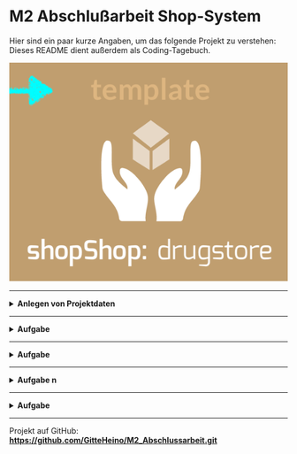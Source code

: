 # M2 Abschlußarbeit Shop-System

Hier sind ein paar kurze Angaben, um das folgende Projekt zu verstehen:
Dieses README dient außerdem als Coding-Tagebuch.


![image: EverybodysShop](everybodysShop.png)


---

<details>
<summary> <b> Anlegen von Projektdaten  </b></summary>

20230612 21:34
- erstelle Projekt
- erstelle Packages und Klassen
- speichere das Projekt auf GitHub, um eine zusätzliche Sicherung des Projektes zu haben
- Commit & Push auf Github Account GitteHeino
- erstelle ein klassendiagramm
-

**Package für die Aufgabe:** Kunden, Mitarbeiter, Waren …  
**fun main für den Code:** Main.kt

</details>

---

<details>
<summary> <b> Aufgabe  </b></summary>

**Modul für die Aufgabe:**  
**Datei für die Aufgabe:**
</details>

---

<details>
<summary> <b> Aufgabe  </b></summary>

**Modul für die Aufgabe:**
**Datei für die Aufgabe:**

</details>

---

<details>
<summary> <b> Aufgabe n </b></summary>

-
-

**Modul für die Aufgabe:**
**Datei für die Aufgabe:**

</details>

---

<details>
<summary> <b> Aufgabe  </b></summary>

<b> a) </b>

-
-
-
-

**Modul für die Aufgabe:**

**Datei für die Aufgabe:**

</details>

---



Projekt auf GitHub:
**https://github.com/GitteHeino/M2_Abschlussarbeit.git**